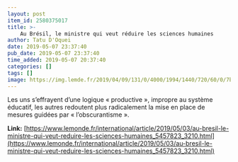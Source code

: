 ```yaml
---
layout: post
item_id: 2580375017
title: >-
    Au Brésil, le ministre qui veut réduire les sciences humaines
author: Tatu D'Oquei
date: 2019-05-07 23:37:40
pub_date: 2019-05-07 23:37:40
time_added: 2019-05-07 20:37:40
categories: []
tags: []
image: https://img.lemde.fr/2019/04/09/131/0/4000/1994/1440/720/60/0/7b3cafe_b5659180def948158e0a6896e69aa065-b5659180def948158e0a6896e69aa065-0.jpg
---
```


Les uns s’effrayent d’une logique « productive », impropre au système éducatif, les autres redoutent plus radicalement la mise en place de mesures guidées par « l’obscurantisme ».

**Link:** [https://www.lemonde.fr/international/article/2019/05/03/au-bresil-le-ministre-qui-veut-reduire-les-sciences-humaines_5457823_3210.html](https://www.lemonde.fr/international/article/2019/05/03/au-bresil-le-ministre-qui-veut-reduire-les-sciences-humaines_5457823_3210.html)

